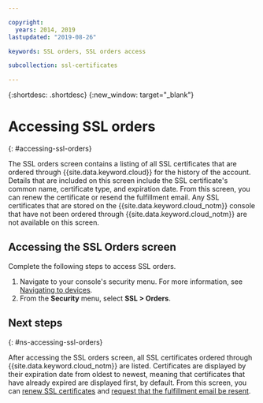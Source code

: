 ```yaml
---

copyright:
  years: 2014, 2019
lastupdated: "2019-08-26"

keywords: SSL orders, SSL orders access

subcollection: ssl-certificates

---
```


{:shortdesc: .shortdesc}
{:new_window: target="_blank"}

# Accessing SSL orders
{: #accessing-ssl-orders}

The SSL orders screen contains a listing of all SSL certificates that are ordered through {{site.data.keyword.cloud}} for the history of the account. Details that are included on this screen include the SSL certificate's common name, certificate type, and expiration date. From this screen, you can renew the certificate or resend the fulfillment email. Any SSL certificates that are stored on the {{site.data.keyword.cloud_notm}} console that have not been ordered through {{site.data.keyword.cloud_notm}} are not available on this screen.

## Accessing the SSL Orders screen

Complete the following steps to access SSL orders.

1. Navigate to your console's security menu. For more information, see [Navigating to devices](/docs/infrastructure/ssl-certificates?topic=virtual-servers-navigating-devices).
2. From the **Security** menu, select **SSL > Orders**.

## Next steps
{: #ns-accessing-ssl-orders}

After accessing the SSL orders screen, all SSL certificates ordered through {{site.data.keyword.cloud_notm}} are listed. Certificates are displayed by their expiration date from oldest to newest, meaning that certificates that have already expired are displayed first, by default. From this screen, you can [renew SSL certificates](/docs/infrastructure/ssl-certificates?topic=ssl-certificates-renewing-ssl-certificates#renewing-an-ssl-certificate) and [request that the fulfillment email be resent](/docs/infrastructure/ssl-certificates?topic=ssl-certificates-requesting-an-ssl-certificate-fulfillment-email).
